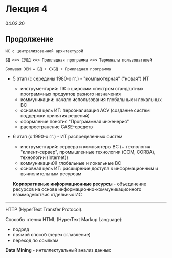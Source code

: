 # Лекция 4

04.02.20

## Продолжение

    ИС с централизованной архитектурой

    БД <=> СУБД <=> Прикладная программа <=> Терминалы пользователей

    Большая ЭВМ = БД + СУБД + Прикладная программа

- 5 этап (с середины 1980-х гг.) - "компьютерная" ("новая") ИТ
    - инструментарий: ПК с широким спектром стандартных программных продуктов разного назначения
    - коммуникации: начало использования глобальных и локальных ВС
    - основная цель ИТ: персонализация АСУ (создание систем поддержки принятия решений)
    - оформление понятия "Программная инженерия"
    - распространение CASE-средств
    
- 6 этап (с 1990-х гг.) - ИТ распределенных систем
    - инструментарий: сервера и компьютеры ВС (+ технология "клиент-сервер", промышленные технологии (COM, CORBA), технологии (Internet))
    - коммуникацииЖ глобальные и локальные ВС
    - основная цель ИТ: расширение доступа к информационным и вычислительным ресурсам
    
    __Корпоративные информационные ресурсы__ - объединение ресурсов на основе информационно-коммуникационного взаимодействия отдельных ИС
    
------

HTTP (HyperText Transfer Protocol).

Способы чтения HTML (HyperText Markup Language):
- подряд
- прямой способ (через оглавление)
- переход по ссылкам

__Data Mining__ - интеллектуальный анализ данных
